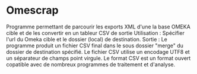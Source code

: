 # Omescrap
Programme permettant de parcourir les exports XML d'une la base OMEKA cible et de les convertir en un tableur CSV de sortie
Utilisation : Spécifier l'url du Omeka cible et le dossier (local) de destination.
Sortie : Le programme produit un fichier CSV  final dans le sous dossier "merge" du dossier de destination spécifié.
Le fichier CSV utilise un encodage UTF8 et un séparateur de champs point virgule. Le format CSV est un format ouvert copatible avec de nombreux programmes de traitement et d'analyse.
